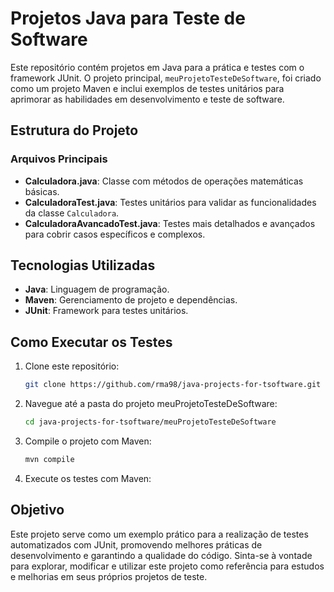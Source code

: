 # Projetos Java para Teste de Software

Este repositório contém projetos em Java para a prática e testes com o framework JUnit. O projeto principal, `meuProjetoTesteDeSoftware`, foi criado como um projeto Maven e inclui exemplos de testes unitários para aprimorar as habilidades em desenvolvimento e teste de software.

## Estrutura do Projeto

### Arquivos Principais

- **Calculadora.java**: Classe com métodos de operações matemáticas básicas.
- **CalculadoraTest.java**: Testes unitários para validar as funcionalidades da classe `Calculadora`.
- **CalculadoraAvancadoTest.java**: Testes mais detalhados e avançados para cobrir casos específicos e complexos.

## Tecnologias Utilizadas

- **Java**: Linguagem de programação.
- **Maven**: Gerenciamento de projeto e dependências.
- **JUnit**: Framework para testes unitários.

## Como Executar os Testes

1. Clone este repositório:
   ```bash
   git clone https://github.com/rma98/java-projects-for-tsoftware.git
2. Navegue até a pasta do projeto meuProjetoTesteDeSoftware:
   ```bash
   cd java-projects-for-tsoftware/meuProjetoTesteDeSoftware
3. Compile o projeto com Maven:
   ```bash
   mvn compile
4. Execute os testes com Maven:

## Objetivo
Este projeto serve como um exemplo prático para a realização de testes automatizados com JUnit, promovendo melhores práticas de desenvolvimento e garantindo a qualidade do código.
Sinta-se à vontade para explorar, modificar e utilizar este projeto como referência para estudos e melhorias em seus próprios projetos de teste.




